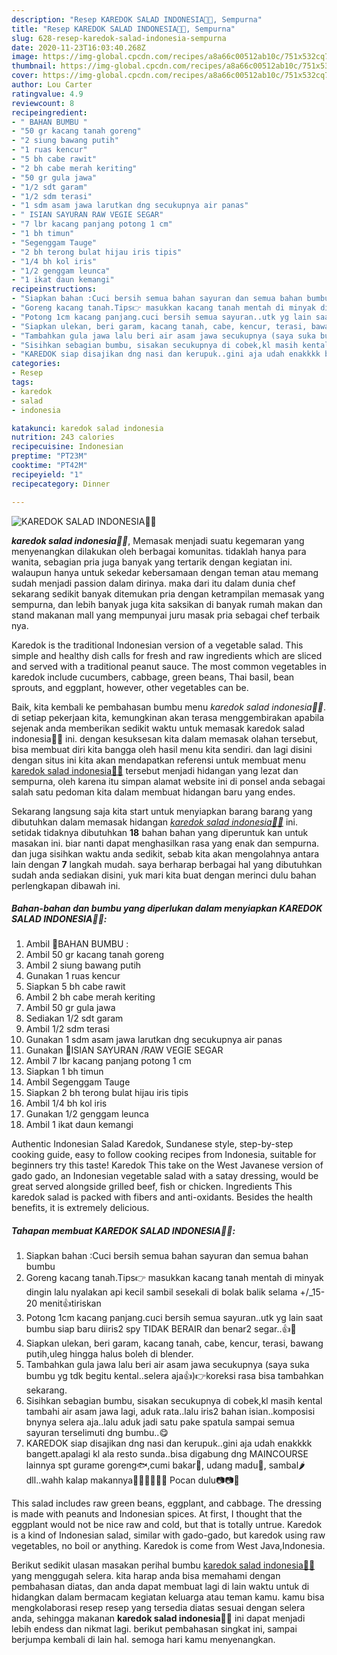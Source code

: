 ```yaml
---
description: "Resep KAREDOK SALAD INDONESIA🍃🥗, Sempurna"
title: "Resep KAREDOK SALAD INDONESIA🍃🥗, Sempurna"
slug: 628-resep-karedok-salad-indonesia-sempurna
date: 2020-11-23T16:03:40.268Z
image: https://img-global.cpcdn.com/recipes/a8a66c00512ab10c/751x532cq70/karedok-salad-indonesia🍃🥗-foto-resep-utama.jpg
thumbnail: https://img-global.cpcdn.com/recipes/a8a66c00512ab10c/751x532cq70/karedok-salad-indonesia🍃🥗-foto-resep-utama.jpg
cover: https://img-global.cpcdn.com/recipes/a8a66c00512ab10c/751x532cq70/karedok-salad-indonesia🍃🥗-foto-resep-utama.jpg
author: Lou Carter
ratingvalue: 4.9
reviewcount: 8
recipeingredient:
- " BAHAN BUMBU "
- "50 gr kacang tanah goreng"
- "2 siung bawang putih"
- "1 ruas kencur"
- "5 bh cabe rawit"
- "2 bh cabe merah keriting"
- "50 gr gula jawa"
- "1/2 sdt garam"
- "1/2 sdm terasi"
- "1 sdm asam jawa larutkan dng secukupnya air panas"
- " ISIAN SAYURAN RAW VEGIE SEGAR"
- "7 lbr kacang panjang potong 1 cm"
- "1 bh timun"
- "Segenggam Tauge"
- "2 bh terong bulat hijau iris tipis"
- "1/4 bh kol iris"
- "1/2 genggam leunca"
- "1 ikat daun kemangi"
recipeinstructions:
- "Siapkan bahan :Cuci bersih semua bahan sayuran dan semua bahan bumbu"
- "Goreng kacang tanah.Tips👉 masukkan kacang tanah mentah di minyak dingin lalu nyalakan api kecil sambil sesekali di bolak balik selama +/_15-20 menit👍tiriskan"
- "Potong 1cm kacang panjang.cuci bersih semua sayuran..utk yg lain saat bumbu siap baru diiris2 spy TIDAK BERAIR dan benar2 segar..👍🍃"
- "Siapkan ulekan, beri garam, kacang tanah, cabe, kencur, terasi, bawang putih,uleg hingga halus boleh di blender."
- "Tambahkan gula jawa lalu beri air asam jawa secukupnya (saya suka bumbu yg tdk begitu kental..selera aja👍)👉koreksi rasa bisa tambahkan sekarang."
- "Sisihkan sebagian bumbu, sisakan secukupnya di cobek,kl masih kental tambahi air asam jawa lagi, aduk rata..lalu iris2 bahan isian..komposisi bnynya selera aja..lalu aduk jadi satu pake spatula sampai semua sayuran terselimuti dng bumbu..😋"
- "KAREDOK siap disajikan dng nasi dan kerupuk..gini aja udah enakkkk bangett.apalagi kl ala resto sunda..bisa digabung dng MAINCOURSE lainnya spt gurame goreng🐟,cumi bakar🦑, udang madu🦐, sambal🌶 dll..wahh kalap makannya🤗🤗👩‍🍳👩‍🍳 Pocan dulu📷📷🥰"
categories:
- Resep
tags:
- karedok
- salad
- indonesia

katakunci: karedok salad indonesia 
nutrition: 243 calories
recipecuisine: Indonesian
preptime: "PT23M"
cooktime: "PT42M"
recipeyield: "1"
recipecategory: Dinner

---
```



![KAREDOK SALAD INDONESIA🍃🥗](https://img-global.cpcdn.com/recipes/a8a66c00512ab10c/751x532cq70/karedok-salad-indonesia🍃🥗-foto-resep-utama.jpg)

<b><i>karedok salad indonesia🍃🥗</i></b>, Memasak menjadi suatu kegemaran yang menyenangkan dilakukan oleh berbagai komunitas. tidaklah hanya para wanita, sebagian pria juga banyak yang tertarik dengan kegiatan ini. walaupun hanya untuk sekedar kebersamaan dengan teman atau memang sudah menjadi passion dalam dirinya. maka dari itu dalam dunia chef sekarang sedikit banyak ditemukan pria dengan ketrampilan memasak yang sempurna, dan lebih banyak juga kita saksikan di banyak rumah makan dan stand makanan mall yang mempunyai juru masak pria sebagai chef terbaik nya.

Karedok is the traditional Indonesian version of a vegetable salad. This simple and healthy dish calls for fresh and raw ingredients which are sliced and served with a traditional peanut sauce. The most common vegetables in karedok include cucumbers, cabbage, green beans, Thai basil, bean sprouts, and eggplant, however, other vegetables can be.

Baik, kita kembali ke pembahasan bumbu menu <i>karedok salad indonesia🍃🥗</i>. di setiap pekerjaan kita, kemungkinan akan terasa menggembirakan apabila sejenak anda memberikan sedikit waktu untuk memasak karedok salad indonesia🍃🥗 ini. dengan kesuksesan kita dalam memasak olahan tersebut, bisa membuat diri kita bangga oleh hasil menu kita sendiri. dan lagi disini dengan situs ini kita akan mendapatkan referensi untuk membuat menu <u>karedok salad indonesia🍃🥗</u> tersebut menjadi hidangan yang lezat dan sempurna, oleh karena itu simpan alamat website ini di ponsel anda sebagai salah satu pedoman kita dalam membuat hidangan baru yang endes.


Sekarang langsung saja kita start untuk menyiapkan barang barang yang dibutuhkan dalam memasak hidangan <u><i>karedok salad indonesia🍃🥗</i></u> ini. setidak tidaknya dibutuhkan <b>18</b> bahan bahan yang diperuntuk kan untuk masakan ini. biar nanti dapat menghasilkan rasa yang enak dan sempurna. dan juga sisihkan waktu anda sedikit, sebab kita akan mengolahnya antara lain dengan <b>7</b> langkah mudah. saya berharap berbagai hal yang dibutuhkan sudah anda sediakan disini, yuk mari kita buat dengan merinci dulu bahan perlengkapan dibawah ini.

<!--inarticleads1-->

##### Bahan-bahan dan bumbu yang diperlukan dalam menyiapkan KAREDOK SALAD INDONESIA🍃🥗:

1. Ambil  🥗BAHAN BUMBU :
1. Ambil 50 gr kacang tanah goreng
1. Ambil 2 siung bawang putih
1. Gunakan 1 ruas kencur
1. Siapkan 5 bh cabe rawit
1. Ambil 2 bh cabe merah keriting
1. Ambil 50 gr gula jawa
1. Sediakan 1/2 sdt garam
1. Ambil 1/2 sdm terasi
1. Gunakan 1 sdm asam jawa larutkan dng secukupnya air panas
1. Gunakan  🥗ISIAN SAYURAN /RAW VEGIE SEGAR
1. Ambil 7 lbr kacang panjang potong 1 cm
1. Siapkan 1 bh timun
1. Ambil Segenggam Tauge
1. Siapkan 2 bh terong bulat hijau iris tipis
1. Ambil 1/4 bh kol iris
1. Gunakan 1/2 genggam leunca
1. Ambil 1 ikat daun kemangi


Authentic Indonesian Salad Karedok, Sundanese style, step-by-step cooking guide, easy to follow cooking recipes from Indonesia, suitable for beginners try this taste! Karedok This take on the West Javanese version of gado gado, an Indonesian vegetable salad with a satay dressing, would be great served alongside grilled beef, fish or chicken. Ingredients This karedok salad is packed with fibers and anti-oxidants. Besides the health benefits, it is extremely delicious. 

<!--inarticleads2-->

##### Tahapan membuat KAREDOK SALAD INDONESIA🍃🥗:

1. Siapkan bahan :Cuci bersih semua bahan sayuran dan semua bahan bumbu
1. Goreng kacang tanah.Tips👉 masukkan kacang tanah mentah di minyak dingin lalu nyalakan api kecil sambil sesekali di bolak balik selama +/_15-20 menit👍tiriskan
1. Potong 1cm kacang panjang.cuci bersih semua sayuran..utk yg lain saat bumbu siap baru diiris2 spy TIDAK BERAIR dan benar2 segar..👍🍃
1. Siapkan ulekan, beri garam, kacang tanah, cabe, kencur, terasi, bawang putih,uleg hingga halus boleh di blender.
1. Tambahkan gula jawa lalu beri air asam jawa secukupnya (saya suka bumbu yg tdk begitu kental..selera aja👍)👉koreksi rasa bisa tambahkan sekarang.
1. Sisihkan sebagian bumbu, sisakan secukupnya di cobek,kl masih kental tambahi air asam jawa lagi, aduk rata..lalu iris2 bahan isian..komposisi bnynya selera aja..lalu aduk jadi satu pake spatula sampai semua sayuran terselimuti dng bumbu..😋
1. KAREDOK siap disajikan dng nasi dan kerupuk..gini aja udah enakkkk bangett.apalagi kl ala resto sunda..bisa digabung dng MAINCOURSE lainnya spt gurame goreng🐟,cumi bakar🦑, udang madu🦐, sambal🌶 dll..wahh kalap makannya🤗🤗👩‍🍳👩‍🍳 Pocan dulu📷📷🥰


This salad includes raw green beans, eggplant, and cabbage. The dressing is made with peanuts and Indonesian spices. At first, I thought that the eggplant would not be nice raw and cold, but that is totally untrue. Karedok is a kind of Indonesian salad, similar with gado-gado, but karedok using raw vegetables, no boil or anything. Karedok is come from West Java,Indonesia. 

Berikut sedikit ulasan masakan perihal bumbu <u>karedok salad indonesia🍃🥗</u> yang menggugah selera. kita harap anda bisa memahami dengan pembahasan diatas, dan anda dapat membuat lagi di lain waktu untuk di hidangkan dalam bermacam kegiatan keluarga atau teman kamu. kamu bisa mengkolaborasi resep resep yang tersedia diatas sesuai dengan selera anda, sehingga makanan <b>karedok salad indonesia🍃🥗</b> ini dapat menjadi lebih endess dan nikmat lagi. berikut pembahasan singkat ini, sampai berjumpa kembali di lain hal. semoga hari kamu menyenangkan.
